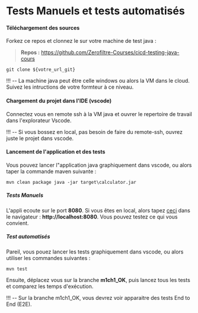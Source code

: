 # Tests Manuels et tests automatisés
#### Téléchargement des sources 
Forkez ce repos et clonnez le sur votre machine de test java : 
> **Repos :** https://github.com/Zerofiltre-Courses/cicd-testing-java-cours
```    
git clone ${votre_url_git}
```
    
!!! -- La machine java peut être celle windows ou alors la VM dans le cloud. Suivez les intructions de votre formteur à ce niveau.
#### Chargement du projet dans l'IDE (vscode)
Connectez vous en remote ssh à la VM java et ouvrer le repertoire de travail dans l'explorateur Vscode. 
    
!!! -- Si vous bossez en local, pas besoin de faire du remote-ssh, ouvrez juste le projet dans vscode.
#### Lancement de l'application et des tests
Vous pouvez lancer l"application java  graphiquement dans vscode, ou alors taper la commande maven suivante : 
```
mvn clean package java -jar target\calculator.jar
```    
##### Tests Manuels
L'appli ecoute sur le port **8080**. Si vous êtes en local, alors tapez [ceci](http://localhost:8080) dans le navigateur : **http://localhost:8080**. Vous pouvez testez ce qui vous convient.

##### Test automatisés
Pareil, vous pouez lancer les tests graphiquement dans vscode, ou alors utiliser les commandes suivantes :   
```
mvn test
```
    
Ensuite, déplacez vous sur la branche **m1ch1_OK**, puis lancez tous les tests et comparez les temps d'exécution. 

!!! -- Sur la branche m1ch1_OK, vous devrez voir apparaitre des tests End to End (E2E).

